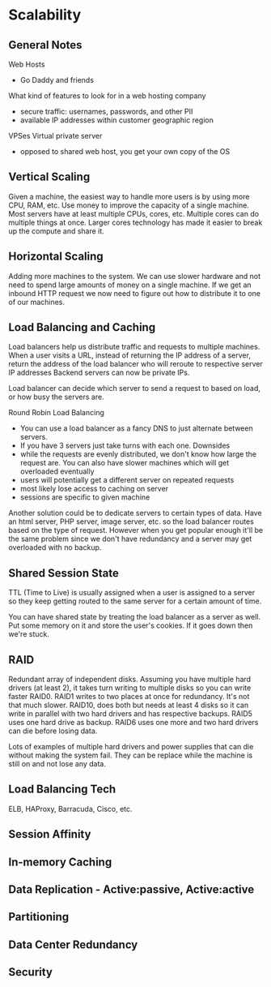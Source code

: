# Scalability

## General Notes
Web Hosts
- Go Daddy and friends

What kind of features to look for in a web hosting company
- secure traffic: usernames, passwords, and other PII
- available IP addresses within customer geographic region

VPSes Virtual private server
- opposed to shared web host, you get your own copy of the OS

## Vertical Scaling
Given a machine, the easiest way to handle more users is by using more CPU, RAM,
etc. Use money to improve the capacity of a single machine. Most servers have at
least multiple CPUs, cores, etc. Multiple cores can do multiple things at once.
Larger cores technology has made it easier to break up the compute and share it.

## Horizontal Scaling
Adding more machines to the system. We can use slower hardware and not need to
spend large amounts of money on a single machine. If we get an inbound HTTP request
we now need to figure out how to distribute it to one of our machines.

## Load Balancing and Caching
Load balancers help us distribute traffic and requests to multiple machines.
When a user visits a URL, instead of returning the IP address of a server, return
the address of the load balancer who will reroute to respective server IP addresses
Backend servers can now be private IPs.

Load balancer can decide which server to send a request to based on load, or how
busy the servers are.

Round Robin Load Balancing
- You can use a load balancer as a fancy DNS to just alternate between servers.
- If you have 3 servers just take turns with each one.
Downsides
- while the requests are evenly distributed, we don't know how large the request
are. You can also have slower machines which will get overloaded eventually
- users will potentially get a different server on repeated requests
- most likely lose access to caching on server
- sessions are specific to given machine

Another solution could be to dedicate servers to certain types of data. Have an
html server, PHP server, image server, etc. so the load balancer routes based on
the type of request. However when you get popular enough it'll be the same problem
since we don't have redundancy and a server may get overloaded with no backup.

## Shared Session State
TTL (Time to Live) is usually assigned when a user is assigned to a server so they
keep getting routed to the same server for a certain amount of time.

You can have shared state by treating the load balancer as a server as well. Put
some memory on it and store the user's cookies. If it goes down then we're stuck.

## RAID
Redundant array of independent disks. Assuming you have multiple hard drivers
(at least 2), it takes turn writing to multiple disks so you can write faster RAID0.
RAID1 writes to two places at once for redundancy. It's not that much slower.
RAID10, does both but needs at least 4 disks so it can write in parallel with two hard
drivers and has respective backups. RAID5 uses one hard drive as backup. RAID6
uses one more and two hard drivers can die before losing data.

Lots of examples of multiple hard drivers and power supplies that can die without
making the system fail. They can be replace while the machine is still on and
not lose any data.

## Load Balancing Tech
ELB, HAProxy, Barracuda, Cisco, etc.

## Session Affinity

## In-memory Caching

## Data Replication - Active:passive, Active:active

## Partitioning

## Data Center Redundancy

## Security

